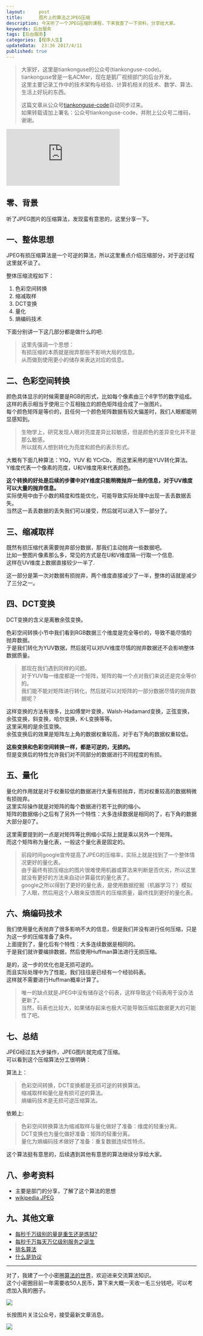 ```yaml
---  
layout:     post  
title:      图片上的算法之JPEG压缩
description: 今天听了一个JPEG压缩的课程，下来我查了一下资料，分享给大家。    
keywords: 后台服务  
tags: [后台服务]  
categories: [程序人生]  
updateData:  23:36 2017/4/11  
published: true  
---  
```

  
  
>   
> 大家好，这里是tiankonguse的公众号(tiankonguse-code)。    
> tiankonguse曾是一名ACMer，现在是鹅厂视频部门的后台开发。    
> 这里主要记录工作中的技术架构与经验、计算机相关的技术、数学、算法、生活上好玩的东西。    
>      
> 这篇文章从公众号[tiankonguse-code](http://mp.weixin.qq.com/s/kjuZuB6l80e49rP_cJEr_g)自动同步过来。    
> 如果转载请加上署名：公众号tiankonguse-code，并附上公众号二维码，谢谢。    
>    
  

![](http://tiankonguse.com/lab/cloudLink/baidupan.php?url=/1915453531/2069686084.png)
  
  
  
## 零、背景  
  
听了JPEG图片的压缩算法，发现蛮有意思的，这里分享一下。  


## 一、整体思想


JPEG有损压缩算法是一个可逆的算法，所以这里重点介绍压缩部分，对于逆过程这里就不谈了。  


整体压缩流程如下：  
  
  
1. 色彩空间转换  
2. 缩减取样  
3. DCT变换  
4. 量化  
5. 熵编码技术  


下面分别讲一下这几部分都是做什么的吧.  

>  
> 这里先强调一个思想：  
> 有损压缩的本质就是抛弃那些不影响大局的信息。  
> 从而做到使用更小的储存来表达对应的信息。  
>  


## 二、色彩空间转换


颜色具体显示的时候需要是RGB的形式，比如每个像素由三个8字节的数字组成。  
这样的表示相当于使用三个互相独立的颜色矩阵组合成了一张图片。  
每个颜色矩阵是等价的，且任何一个颜色矩阵数据有较大偏差时，我们人眼都能明显感知到。  


> 
> 生物学上，研究发现人眼对亮度差异比较敏感，但是颜色的差异变化并不是那么敏感。  
> 所以就有人想到转化为亮度和颜色的表示形式。  
> 


大概有下面几种算法：YIQ，YUV 和 YCrCb， 而这里采用的是YUV转化算法。   
Y维度代表一个像素的亮度，U和V维度用来代表颜色。    


**这个转换的好处是后续的步骤中对Y维度只能稍微抛弃一些的信息，对于UV维度可以大量的抛弃信息。**  
实际使用中由于小数的精度和性能优化，可能导致实际处理中出现一丢丢数据丢失。  
当然这一丢丢数据的丢失我们可以接受，然后就可以进入下一部分了。  



## 三、缩减取样

既然有损压缩代表需要抛弃部分数据，那我们主动抛弃一些数据吧。  
比如一整图片像素那么多，常见的方式是在U和V维度隔一行取一个信息.  
这样在UV维度上数据直接较少一半了.     


这一部分是第一次对数据有损抛弃，两个维度直接减少了一半，整体的话就是减少了三分之一。  


## 四、DCT变换

DCT变换的含义是离散余弦变换。  


色彩空间转换小节中我们看到RGB数据三个维度是完全等价的，导致不能尽情的抛弃数据。  
于是我们转化为YUV数据，然后就可以对UV维度尽情的抛弃数据还不会影响整体数据质量。


> 
> 那现在我们遇到同样的问题。  
> 对于YUV每一维度都是一个矩阵，矩阵的每一个点对我们来说还是完全等价的。  
> 我们能不能对矩阵进行转化，然后就可以对矩阵的一部分数据尽情的抛弃数据呢？  
> 


这样变换的方法有很多，比如傅里叶变换，Walsh-Hadamard变换，正弦变换，余弦变换，斜变换，哈尔变换，K-L变换等等。  
这里采用的是余弦变换。  
余弦变换后的效果是矩阵左上角的数据权重较高，对于右下角的数据权重较低。  


**这些变换和色彩空间转换一样，都是可逆的，无损的。**  
但是变换后的特性允许我们对不同部分的数据进行不同程度的有损。  


## 五、量化


量化的作用就是对于权重较低的数据进行大量有损抛弃，而对权重较高的数据稍微有损抛弃。  
这里实际操作就是对矩阵的每个数据进行若干比例的缩小。  
矩阵的数据缩小之后有了另外一个特性：大多连续数据是相同的了，右下角的数据大部分是0了。  


这里需要提到的一点是对矩阵等比例缩小实际上就是乘以另外一个矩阵。  
而这个矩阵称为量化表，一般这个量化表是固定的。  

> 
> 前段时间google宣传提高了JPEG的压缩率，实际上就是找到了一个整体情况更好的量化表。  
> 由于最终有损压缩出的图片很难使用机器或算法来判断是否优劣，所以这里就没有更好的方法来自动计算最优的量化表了。  
> google之所以得到了更好的量化表，是使用数据挖掘（机器学习？）模拟了人眼，然后用这个人眼来反馈图片的压缩质量，最终找到更好的量化表。  
> 


## 六、熵编码技术


我们使用量化表抛弃了很多影响不大的信息，但是我们并没有进行任何压缩，只是为这一步的压缩准备了条件。  
上面提到了，量化后有个特性：大多连续数据是相同的。    
于是我们就许要编排数据，然后使用Huffman算法进行无损压缩。  


是的，这一步的优化也是无损可逆的。  
而且实际处理中为了性能，我们往往是已经有一个经验码表。  
这样就不需要进行Huffman概率计算了。  


>  
> 唯一的缺点就是JPEG中没有储存这个码表，这样导致这个码表用于没办法更新了。  
> 当然，码表也比较大，如果储存起来也极大可能导致压缩后数据更大的可能性了吧。  
>  


## 七、总结  


JPEG经过五大步操作，JPEG图片就完成了压缩。  
可以看到这个压缩算法分工很明确：  
  
  
算法上：  

>  
>  色彩空间转换，DCT变换都是无损可逆的转换算法。  
>  缩减取样和量化是有损可逆的算法。  
>  熵编码技术是无损可逆压缩算法。  
>  


依赖上:  

>  
>  色彩空间转换算法为缩减取样与量化做好了准备：维度的轻重分离。  
>  DCT变换也为量化做好准备：矩阵的轻重分离。  
>  量化为熵编码技术做好了准备：重复数据连续性特点。  
>  


这个算法挺有意思的，后续遇到其他有意思的算法继续分享给大家。  

  
  
## 八、参考资料
  
* 主要是部门的分享，了解了这个算法的思想  
* [wikipedia JPEG](https://zh.wikipedia.org/wiki/JPEG)
  
  

## 九、其他文章


* [每秒千万级别的量是重生还是炼狱?](http://mp.weixin.qq.com/s/enDLT-YE2BQWVFFm3xHjXA)   
* [每秒千万每天万亿级别服务之诞生](http://mp.weixin.qq.com/s/6taVob0DFx7K5QK-l4nmxQ)  
* [排名算法](http://mp.weixin.qq.com/s/2Y8yS89fLeb019z_TaoYhw)    
* [什么是协议](http://mp.weixin.qq.com/s/kjuZuB6l80e49rP_cJEr_g)

  
<hr>  
  
  
对了，我建了一个小密圈[算法的世界](https://wx.xiaomiquan.com/mweb/views/joingroup/join_group.html?group_id=281548515451&secret=r0krqw9fw0at24vxjxo1uo4k0h4lfe47&extra=d67ce0c25ec91252b3af846a10154c9e9d4cb50c763fee178acd68cd2c2e09ee)，欢迎进来交流算法知识。  
这个小密圈目前一年需要收50人民币，算下来大概一天收一毛三分钱吧，可以考虑加入我的圈子。  
  
![](/images/suanfa_xiaomiquan.jpg)  
  
  
长按图片关注公众号，接受最新文章消息。   
  
![](/images/weixin-50cm.jpg)  
  
  
  